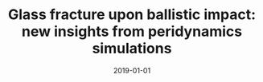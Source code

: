 ---
title: "Glass fracture upon ballistic impact: new insights from peridynamics simulations"
collection: publications
permalink: /publication/2019-glass-fracture-upon-ballistic-impact-new-insights-from-peridynamics-simulations
authors: Rivera, Jared; Berjikian, Jonathan; Ravinder, R; Kodamana, Hariprasad; Das, Sumanta; Bhatnagar, Naresh; Bauchy, Mathieu; Krishnan, NM Anoop; 
date: 2019-01-01
venue: 'Frontiers in Materials, Frontiers Media SA'
---